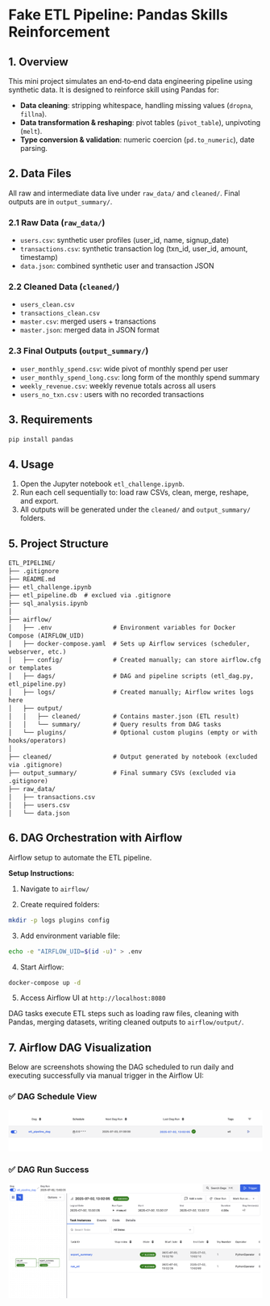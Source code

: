 # Fake ETL Pipeline: Pandas Skills Reinforcement

## 1. Overview

This mini project simulates an end‑to‑end data engineering pipeline using synthetic data. It is designed to reinforce skill using Pandas for:

* **Data cleaning**: stripping whitespace, handling missing values (`dropna`, `fillna`).
* **Data transformation & reshaping**: pivot tables (`pivot_table`), unpivoting (`melt`).
* **Type conversion & validation**: numeric coercion (`pd.to_numeric`), date parsing.

## 2. Data Files

All raw and intermediate data live under `raw_data/` and `cleaned/`. Final outputs are in `output_summary/`.

### 2.1 Raw Data (`raw_data/`)

* `users.csv`: synthetic user profiles (user\_id, name, signup\_date)
* `transactions.csv`: synthetic transaction log (txn\_id, user\_id, amount, timestamp)
* `data.json`: combined synthetic user and transaction JSON

### 2.2 Cleaned Data (`cleaned/`)

* `users_clean.csv`
* `transactions_clean.csv`
* `master.csv`: merged users + transactions
* `master.json`: merged data in JSON format

### 2.3 Final Outputs (`output_summary/`)

* `user_monthly_spend.csv`: wide pivot of monthly spend per user
* `user_monthly_spend_long.csv`: long form of the monthly spend summary
* `weekly_revenue.csv`: weekly revenue totals across all users
* `users_no_txn.csv` : users with no recorded transactions

## 3. Requirements

```bash
pip install pandas
```

## 4. Usage

1. Open the Jupyter notebook `etl_challenge.ipynb`.
2. Run each cell sequentially to: load raw CSVs, clean, merge, reshape, and export.
3. All outputs will be generated under the `cleaned/` and `output_summary/` folders.

## 5. Project Structure

```
ETL_PIPELINE/
├── .gitignore
├── README.md
├── etl_challenge.ipynb
├── etl_pipeline.db  # exclued via .gitignore
├── sql_analysis.ipynb
│
├── airflow/
│   ├── .env                 # Environment variables for Docker Compose (AIRFLOW_UID)
│   ├── docker-compose.yaml  # Sets up Airflow services (scheduler, webserver, etc.)
│   ├── config/              # Created manually; can store airflow.cfg or templates
│   ├── dags/                # DAG and pipeline scripts (etl_dag.py, etl_pipeline.py)
│   ├── logs/                # Created manually; Airflow writes logs here
│   ├── output/ 
│   │   ├── cleaned/         # Contains master.json (ETL result)
│   │   └── summary/         # Query results from DAG tasks
│   └── plugins/             # Optional custom plugins (empty or with hooks/operators)
│
├── cleaned/                 # Output generated by notebook (excluded via .gitignore)
├── output_summary/          # Final summary CSVs (excluded via .gitignore)
├── raw_data/
│   ├── transactions.csv
│   ├── users.csv
│   └── data.json
```

## 6. DAG Orchestration with Airflow

Airflow setup to automate the ETL pipeline.

**Setup Instructions:**

1. Navigate to `airflow/`

2. Create required folders:

```bash
mkdir -p logs plugins config 
```

3. Add environment variable file:

```bash
echo -e "AIRFLOW_UID=$(id -u)" > .env
```

4. Start Airflow:

```bash
docker-compose up -d
```

5. Access Airflow UI at `http://localhost:8080`

DAG tasks execute ETL steps such as loading raw files, cleaning with Pandas, merging datasets, writing cleaned outputs to `airflow/output/`.

## 7. Airflow DAG Visualization

Below are screenshots showing the DAG scheduled to run daily and executing successfully via manual trigger in the Airflow UI:

### ✅ DAG Schedule View
![Airflow DAG Schedule](./airflow/etl_pipeline_schedule.png)

### ✅ DAG Run Success
![Airflow DAG Run](./airflow/etl_dag_run.png)

